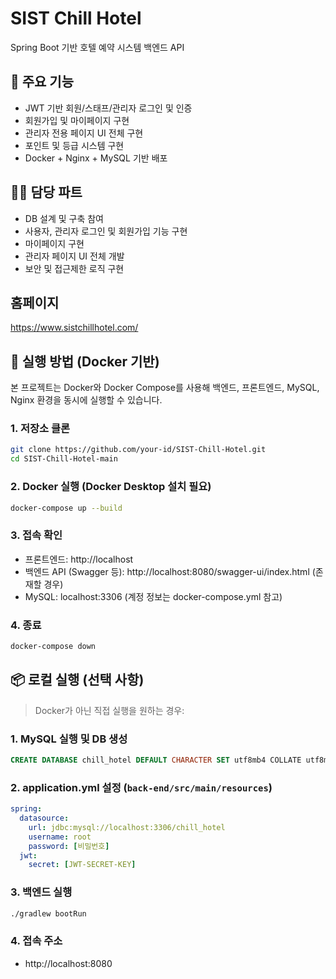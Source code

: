 # SIST Chill Hotel
Spring Boot 기반 호텔 예약 시스템 백엔드 API

## 🔧 주요 기능
- JWT 기반 회원/스태프/관리자 로그인 및 인증
- 회원가입 및 마이페이지 구현
- 관리자 전용 페이지 UI 전체 구현
- 포인트 및 등급 시스템 구현
- Docker + Nginx + MySQL 기반 배포

## 🧑‍💻 담당 파트
- DB 설계 및 구축 참여
- 사용자, 관리자 로그인 및 회원가입 기능 구현
- 마이페이지 구현
- 관리자 페이지 UI 전체 개발
- 보안 및 접근제한 로직 구현
## 홈페이지
https://www.sistchillhotel.com/
## 🚀 실행 방법 (Docker 기반)

본 프로젝트는 Docker와 Docker Compose를 사용해 백엔드, 프론트엔드, MySQL, Nginx 환경을 동시에 실행할 수 있습니다.

### 1. 저장소 클론
```bash
git clone https://github.com/your-id/SIST-Chill-Hotel.git
cd SIST-Chill-Hotel-main
```

### 2. Docker 실행 (Docker Desktop 설치 필요)
```bash
docker-compose up --build
```

### 3. 접속 확인
- 프론트엔드: http://localhost
- 백엔드 API (Swagger 등): http://localhost:8080/swagger-ui/index.html (존재할 경우)
- MySQL: localhost:3306 (계정 정보는 docker-compose.yml 참고)

### 4. 종료
```bash
docker-compose down
```

## 📦 로컬 실행 (선택 사항)

> Docker가 아닌 직접 실행을 원하는 경우:

### 1. MySQL 실행 및 DB 생성
```sql
CREATE DATABASE chill_hotel DEFAULT CHARACTER SET utf8mb4 COLLATE utf8mb4_unicode_ci;
```

### 2. application.yml 설정 (`back-end/src/main/resources`)
```yaml
spring:
  datasource:
    url: jdbc:mysql://localhost:3306/chill_hotel
    username: root
    password: [비밀번호]
  jwt:
    secret: [JWT-SECRET-KEY]
```

### 3. 백엔드 실행
```bash
./gradlew bootRun
```

### 4. 접속 주소
- http://localhost:8080
